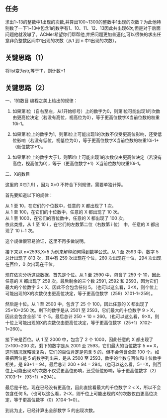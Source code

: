 ## 任务 ##
求出1~13的整数中1出现的次数,并算出100~1300的整数中1出现的次数？为此他特别数了一下1~13中包含1的数字有1、10、11、12、13因此共出现6次,但是对于后面问题他就没辙了。ACMer希望你们帮帮他,并把问题更加普遍化,可以很快的求出任意非负整数区间中1出现的次数（从1 到 n 中1出现的次数）。

## 关键思路（1） ##
将list变为str,等于‘1’，则计数+1



## 关键思路（2） ##

一、1的数目
编程之美上给出的规律：

1. 如果第i位（自右至左，从1开始标号）上的数字为0，则第i位可能出现1的次数由更高位决定（若没有高位，视高位为0），等于更高位数字X当前位数的权重10i-1。

2. 如果第i位上的数字为1，则第i位上可能出现1的次数不仅受更高位影响，还受低位影响（若没有低位，视低位为0），等于更高位数字X当前位数的权重10i-1+（低位数字+1）。

3. 如果第i位上的数字大于1，则第i位上可能出现1的次数仅由更高位决定（若没有高位，视高位为0），等于（更高位数字+1）X当前位数的权重10i-1。

二、X的数目

这里的  X∈[1,9] ，因为  X=0  不符合下列规律，需要单独计算。  

首先要知道以下的规律：  

从 1 至 10，在它们的个位数中，任意的 X 都出现了 1 次。  
从 1 至 100，在它们的十位数中，任意的 X 都出现了 10 次。  
从 1 至 1000，在它们的百位数中，任意的 X 都出现了 100 次。  
依此类推，从 1 至  10 i ，在它们的左数第二位（右数第  i  位）  中，任意的 X 都出现了  10 i−1  次。  

这个规律很容易验证，这里不再多做说明。    

接下来以  n=2593,X=5  为例来解释如何得到数学公式。从 1 至 2593 中，数字 5 总计出现了 813 次，其中有 259 次出现在个位，260 次出现在十位，294 次出现在百位，0 次出现在千位。  

现在依次分析这些数据，首先是个位。从 1 至 2590 中，包含了 259 个 10，因此任意的 X 都出现了 259 次。最后剩余的三个数 2591, 2592 和 2593，因为它们最大的个位数字 3 < X，因此不会包含任何 5。（也可以这么看，3<X，则个位上可能出现的X的次数仅由更高位决定，等于更高位数字（259）X101-1=259）。  

然后是十位。从 1 至 2500 中，包含了 25 个 100，因此任意的 X 都出现了  25×10=250  次。剩下的数字是从 2501 至 2593，它们最大的十位数字 9 > X，因此会包含全部 10 个 5。最后总计 250 + 10 = 260。（也可以这么看，9>X，则十位上可能出现的X的次数仅由更高位决定，等于更高位数字（25+1）X102-1=260）。  

接下来是百位。从 1 至 2000 中，包含了 2 个 1000，因此任意的 X 都出现了  2×100=200  次。剩下的数字是从 2001 至 2593，它们最大的百位数字 5 == X，这时情况就略微复杂，它们的百位肯定是包含 5 的，但不会包含全部 100 个。如果把百位是 5 的数字列出来，是从 2500 至 2593，数字的个数与百位和十位数字相关，是 93+1 = 94。最后总计 200 + 94 = 294。（也可以这么看，5==X，则百位上可能出现X的次数不仅受更高位影响，还受低位影响，等于更高位数字（2）X103-1+（93+1）=294）。  

最后是千位。现在已经没有更高位，因此直接看最大的千位数字 2 < X，所以不会包含任何 5。（也可以这么看，2<X，则千位上可能出现的X的次数仅由更高位决定，等于更高位数字（0）X104-1=0）。  

到此为止，已经计算出全部数字 5 的出现次数。 
 
